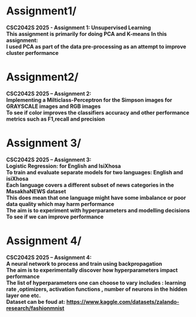 # Assignment1/  
**CSC2042S 2025 - Assignment 1: Unsupervised Learning**  
**This assignment is primarily for doing PCA and K-means** 
**In this assignment:**  
**I used PCA as part of the data pre-processing as an attempt to improve cluster performance**

# Assignment2/  
**CSC2042S 2025 – Assignment 2:**  
**Implementing a Milticlass-Perceptron for the Simpson images for GRAYSCALE images and RGB images**  
**To see if color improves the classifiers accuracy and other performance metrics such as F1,recall and precision**  

# Assignment 3/  
**CSC2042S 2025 – Assignment 3:**    
**Logistic Regression: for English and IsiXhosa**  
**To train and evaluate separate models for two languages: English and isiXhosa**  
**Each language covers a different subset of news categories in the  MasakhaNEWS dataset**  
**This does mean that one language might have some imbalance or poor data quality which may harm performance**    
**The aim is to experiment with hyperparameters and modelling decisions**   
**To see if we can improve performance**  

# Assignment 4/   
**CSC2042S 2025 – Assignment 4:**  
**A neural network to process and train using backpropagation**   
**The aim is to experimentally discover how hyperparameters impact performance**   
**The list of hyperparameters one can choose to vary  includes : learning rate ,optimizers, activation functions , number of neurons in the hidden layer one etc.**  
**Dataset can be foud at: https://www.kaggle.com/datasets/zalando-research/fashionmnist**  




